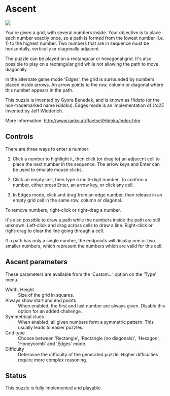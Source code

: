 # Ascent

![](https://raw.githubusercontent.com/x-sheep/puzzles-unreleased/master/docs/img/ascent.png)

You're given a grid, with several numbers inside. Your objective is to place each number exactly once, so a path is formed from the lowest number (i.e. 1) to the highest number. Two numbers that are in sequence must be horizontally, vertically or diagonally adjacent.

The puzzle can be played on a rectangular or hexagonal grid. It's also possible to play on a rectangular grid while not allowing the path to move diagonally.

In the alternate game mode 'Edges', the grid is surrounded by numbers placed inside arrows. An arrow points to the row, column or diagonal where this number appears in the path.

This puzzle is invented by Gyora Benedek, and is known as *Hidato* (or the non-trademarked name *Hidoku*). Edges mode is an implementation of *1to25* invented by Jeff Widderich.

More information: http://www.janko.at/Raetsel/Hidoku/index.htm

## Controls

There are three ways to enter a number:

1. Click a number to highlight it, then click (or drag to) an adjacent cell to place the next number in the sequence. The arrow keys and Enter can be used to emulate mouse clicks.

2. Click an empty cell, then type a multi-digit number. To confirm a number, either press Enter, an arrow key, or click any cell.

3. In Edges mode, click and drag from an edge number, then release in an empty grid cell in the same row, column or diagonal.

To remove numbers, right-click or right-drag a number.

It's also possible to draw a path while the numbers inside the path are still unknown. Left-click and drag across cells to draw a line. Right-click or right-drag to clear the line going through a cell.

If a path has only a single number, the endpoints will display one or two smaller numbers, which represent the numbers which are valid for this cell.

## Ascent parameters

These parameters are available from the ‘Custom…’ option on the ‘Type’ menu. 

<dl>
	<dt>Width, Height</dt>
	<dd>Size of the grid in squares.</dd>
	<dt>Always show start and end points</dt>
	<dd>When enabled, the first and last number are always given. Disable this option for an added challenge.</dd>
	<dt>Symmetrical clues</dt>
	<dd>When enabled, all given numbers form a symmetric pattern. This usually leads to easier puzzles.</dd>
	<dt>Grid type</dt>
	<dd>Choose between 'Rectangle', 'Rectangle (no diagonals)', 'Hexagon', 'Honeycomb' and 'Edges' mode.</dd>
	<dt>Difficulty</dt>
	<dd>Determine the difficulty of the generated puzzle. Higher difficulties require more complex reasoning.</dd>
</dl>

## Status

This puzzle is fully implemented and playable.
